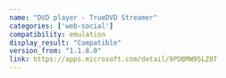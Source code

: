 ```yaml
---
name: "DVD player - TrueDVD Streamer"
categories: ['web-social']
compatibility: emulation
display_result: "Compatible"
version_from: "1.1.8.0"
link: https://apps.microsoft.com/detail/9PDBMW95LZ0T
---
```

